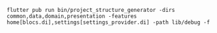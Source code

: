 

`
flutter pub run bin/project_structure_generator -dirs common,data,domain,presentation -features home[blocs.di],settings[settings_provider.di] -path lib/debug -f
`